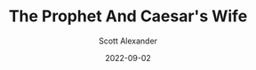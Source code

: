 ---
layout: podcast
title: "The Prophet And Caesar's Wife"
author: Scott Alexander
description: https://astralcodexten.substack.com/p/the-prophet-and-caesars-wife
date: 2022-09-02
length: 3559889
duration: 890
guid: the-prophet-and-caesars-wife
---